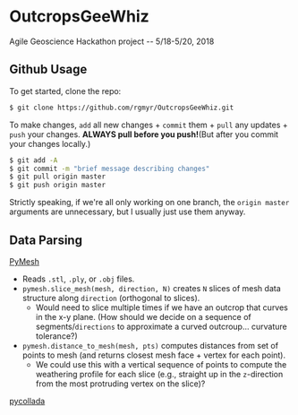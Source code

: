# OutcropsGeeWhiz
Agile Geoscience Hackathon project -- 5/18-5/20, 2018

## Github Usage

To get started, clone the repo:

```bash
$ git clone https://github.com/rgmyr/OutcropsGeeWhiz.git
```

To make changes, `add` all new changes + `commit` them + `pull` any updates + `push` your changes. **ALWAYS pull before you push!**(But after you commit your changes locally.)

```bash
$ git add -A
$ git commit -m "brief message describing changes"
$ git pull origin master
$ git push origin master
```

Strictly speaking, if we're all only working on one branch, the `origin master` arguments are unnecessary, but I usually just use them anyway.

## Data Parsing

[PyMesh](https://github.com/qnzhou/PyMesh)

- Reads `.stl`, `.ply`, or `.obj` files. 
- `pymesh.slice_mesh(mesh, direction, N)` creates `N` slices of mesh data structure along `direction` (orthogonal to slices).
    - Would need to slice multiple times if we have an outcrop that curves in the x-y plane. (How should we decide on a sequence of segments/`directions` to approximate a curved outcroup... curvature tolerance?)
- `pymesh.distance_to_mesh(mesh, pts)` computes distances from set of points to mesh (and returns closest mesh face + vertex for each point). 
    - We could use this with a vertical sequence of points to compute the weathering profile for each slice (e.g., straight up in the `z`-direction from the most protruding vertex on the slice)? 

[pycollada](https://github.com/pycollada/pycollada)

